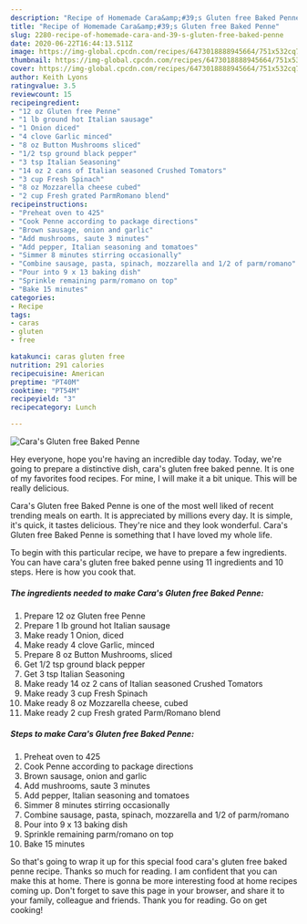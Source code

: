 ```yaml
---
description: "Recipe of Homemade Cara&amp;#39;s Gluten free Baked Penne"
title: "Recipe of Homemade Cara&amp;#39;s Gluten free Baked Penne"
slug: 2280-recipe-of-homemade-cara-and-39-s-gluten-free-baked-penne
date: 2020-06-22T16:44:13.511Z
image: https://img-global.cpcdn.com/recipes/6473018888945664/751x532cq70/caras-gluten-free-baked-penne-recipe-main-photo.jpg
thumbnail: https://img-global.cpcdn.com/recipes/6473018888945664/751x532cq70/caras-gluten-free-baked-penne-recipe-main-photo.jpg
cover: https://img-global.cpcdn.com/recipes/6473018888945664/751x532cq70/caras-gluten-free-baked-penne-recipe-main-photo.jpg
author: Keith Lyons
ratingvalue: 3.5
reviewcount: 15
recipeingredient:
- "12 oz Gluten free Penne"
- "1 lb ground hot Italian sausage"
- "1 Onion diced"
- "4 clove Garlic minced"
- "8 oz Button Mushrooms sliced"
- "1/2 tsp ground black pepper"
- "3 tsp Italian Seasoning"
- "14 oz 2 cans of Italian seasoned Crushed Tomators"
- "3 cup Fresh Spinach"
- "8 oz Mozzarella cheese cubed"
- "2 cup Fresh grated ParmRomano blend"
recipeinstructions:
- "Preheat oven to 425"
- "Cook Penne according to package directions"
- "Brown sausage, onion and garlic"
- "Add mushrooms, saute 3 minutes"
- "Add pepper, Italian seasoning and tomatoes"
- "Simmer 8 minutes stirring occasionally"
- "Combine sausage, pasta, spinach, mozzarella and 1/2 of parm/romano"
- "Pour into 9 x 13 baking dish"
- "Sprinkle remaining parm/romano on top"
- "Bake 15 minutes"
categories:
- Recipe
tags:
- caras
- gluten
- free

katakunci: caras gluten free 
nutrition: 291 calories
recipecuisine: American
preptime: "PT40M"
cooktime: "PT54M"
recipeyield: "3"
recipecategory: Lunch

---
```



![Cara&#39;s Gluten free Baked Penne](https://img-global.cpcdn.com/recipes/6473018888945664/751x532cq70/caras-gluten-free-baked-penne-recipe-main-photo.jpg)

Hey everyone, hope you're having an incredible day today. Today, we're going to prepare a distinctive dish, cara&#39;s gluten free baked penne. It is one of my favorites food recipes. For mine, I will make it a bit unique. This will be really delicious.



Cara&#39;s Gluten free Baked Penne is one of the most well liked of recent trending meals on earth. It is appreciated by millions every day. It is simple, it's quick, it tastes delicious. They're nice and they look wonderful. Cara&#39;s Gluten free Baked Penne is something that I have loved my whole life.


To begin with this particular recipe, we have to prepare a few ingredients. You can have cara&#39;s gluten free baked penne using 11 ingredients and 10 steps. Here is how you cook that.

<!--inarticleads1-->

##### The ingredients needed to make Cara&#39;s Gluten free Baked Penne:

1. Prepare 12 oz Gluten free Penne
1. Prepare 1 lb ground hot Italian sausage
1. Make ready 1 Onion, diced
1. Make ready 4 clove Garlic, minced
1. Prepare 8 oz Button Mushrooms, sliced
1. Get 1/2 tsp ground black pepper
1. Get 3 tsp Italian Seasoning
1. Make ready 14 oz 2 cans of Italian seasoned Crushed Tomators
1. Make ready 3 cup Fresh Spinach
1. Make ready 8 oz Mozzarella cheese, cubed
1. Make ready 2 cup Fresh grated Parm/Romano blend




<!--inarticleads2-->

##### Steps to make Cara&#39;s Gluten free Baked Penne:

1. Preheat oven to 425
1. Cook Penne according to package directions
1. Brown sausage, onion and garlic
1. Add mushrooms, saute 3 minutes
1. Add pepper, Italian seasoning and tomatoes
1. Simmer 8 minutes stirring occasionally
1. Combine sausage, pasta, spinach, mozzarella and 1/2 of parm/romano
1. Pour into 9 x 13 baking dish
1. Sprinkle remaining parm/romano on top
1. Bake 15 minutes




So that's going to wrap it up for this special food cara&#39;s gluten free baked penne recipe. Thanks so much for reading. I am confident that you can make this at home. There is gonna be more interesting food at home recipes coming up. Don't forget to save this page in your browser, and share it to your family, colleague and friends. Thank you for reading. Go on get cooking!
